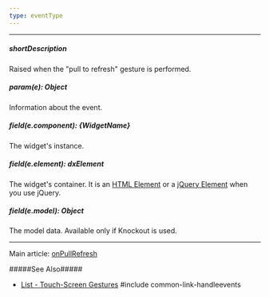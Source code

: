 ```yaml
---
type: eventType
---
```

---
##### shortDescription
Raised when the "pull to refresh" gesture is performed.

##### param(e): Object
Information about the event.

##### field(e.component): {WidgetName}
The widget's instance.

##### field(e.element): dxElement
The widget's container. It is an [HTML Element](https://developer.mozilla.org/en-US/docs/Web/API/HTMLElement) or a [jQuery Element](https://api.jquery.com/Types/#jQuery) when you use jQuery.

##### field(e.model): Object
The model data. Available only if Knockout is used.

---
Main article: [onPullRefresh](/api-reference/10%20UI%20Widgets/dxList/1%20Configuration/onPullRefresh.md '/Documentation/ApiReference/UI_Widgets/dxList/Configuration/#onPullRefresh')

#####See Also#####
- [List - Touch-Screen Gestures](/concepts/05%20Widgets/List/45%20End-User%20Interaction/01%20Touch-Screen%20Gestures.md '/Documentation/Guide/Widgets/List/End-User_Interaction/Touch-Screen_Gestures/')
#include common-link-handleevents